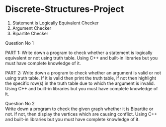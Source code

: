 # Discrete-Structures-Project
1. Statement is Logically Equivalent Checker
2. Argument Checker
3. Bipartite Checker
   
Question No 1

PART 1:	
Write down a program to check whether a statement is logically equivalent or not using truth table. 
Using C++ and built-in libraries but you must have complete knowledge of it. 

PART 2:
Write down a program to check whether an argument is valid or not using truth table. If it is valid then print the truth table, if not then highlight the specific row(s) in the truth table due to which the argument is invalid.
Using C++ and built-in libraries but you must have complete knowledge of it.

Question No 2	
Write down a program to check the given graph whether it is Bipartite or not.
If not, then display the vertices which are causing conflict.
Using C++ and built-in libraries but you must have complete knowledge of it. 
